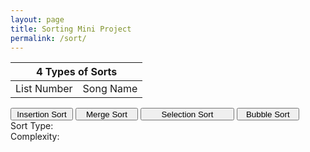 ```yaml
---
layout: page
title: Sorting Mini Project
permalink: /sort/
---
```


<head>
</head>
<body>
    <table id=table>
        <thead>
        <tr>
            <th colspan=2>4 Types of Sorts</th>
        </tr>
        </thead>
        <tbody id=body>
            <tr>
                <td>List Number</td>
                <td>Song Name</td>
            </tr>
        </tbody>
    </table>
    <button class="Insertion Sort" id="insertion-button" style="height:20px;width:100px">Insertion Sort</button>
    <button class="Merge Sort" id="merge-button" style="height:20px;width:100px">Merge Sort</button>
    <button class="Selection Sort" id="selection-button" style="height:20px;width:150px">Selection Sort</button>
    <button class="Bubble Sort" id="bubble-button" style="height:20px;width:100px">Bubble Sort<br></button>
    <br><label id="sort-type">Sort Type: </label>
    <br><label id="complexity">Complexity: <br></label>
    <script>
        function createTable() {
            const tbl = document.createElement("table");
            const tblBody = document.createElement("tbody");
            for (let i = 0; i < 4; i++) {
                const row = document.createElement("tr");
                for (let j = 0; j < 2; j++) {
                    const cell = document.createElement("td");
                    const cellText = document.createTextNode(`${i}`);
                    cell.appendChild(cellText);
                    row.appendChild(cell);
                }
                document.getElementById("body").appendChild(row);
            }
            document.getElementById("table").appendChild(tblBody);
            // document.body.appendChild(tbl);
            // tbl.setAttribute("border", "2");
        }
        document.getElementById("insertion-button").onclick = function(){
            createTable();
            document.getElementById("sort-type").innerHTML = "Sort Type: Insertion Sort";
        }
    </script>
</body>